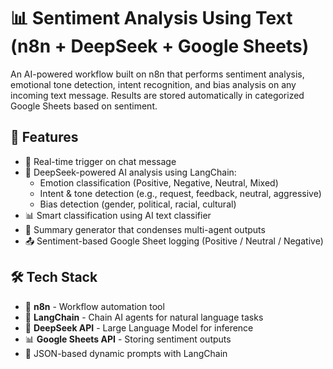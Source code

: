 # 📊 Sentiment Analysis Using Text (n8n + DeepSeek + Google Sheets)

An AI-powered workflow built on n8n that performs sentiment analysis, emotional tone detection, intent recognition, and bias analysis on any incoming text message. Results are stored automatically in categorized Google Sheets based on sentiment.

## 🚀 Features

- 🔄 Real-time trigger on chat message
- 🧠 DeepSeek-powered AI analysis using LangChain:
  - Emotion classification (Positive, Negative, Neutral, Mixed)
  - Intent & tone detection (e.g., request, feedback, neutral, aggressive)
  - Bias detection (gender, political, racial, cultural)
- 📊 Smart classification using AI text classifier
- 📝 Summary generator that condenses multi-agent outputs
- 📤 Sentiment-based Google Sheet logging (Positive / Neutral / Negative)


## 🛠 Tech Stack

- 🧩 **n8n** - Workflow automation tool
- 🧠 **LangChain** - Chain AI agents for natural language tasks
- 🤖 **DeepSeek API** - Large Language Model for inference
- 📊 **Google Sheets API** - Storing sentiment outputs
- 📄 JSON-based dynamic prompts with LangChain
